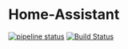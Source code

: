 # Home-Assistant
[![pipeline status](https://gitlab.com/willger/Home-Assistant/badges/master/pipeline.svg)](https://gitlab.com/willger/Home-Assistant/commits/master)
[![Build Status](http://jenkins.willger.net/job/Home-Assistant-Config/badge/icon)](http://jenkins.willger.net/job/Home-Assistant-Config/)